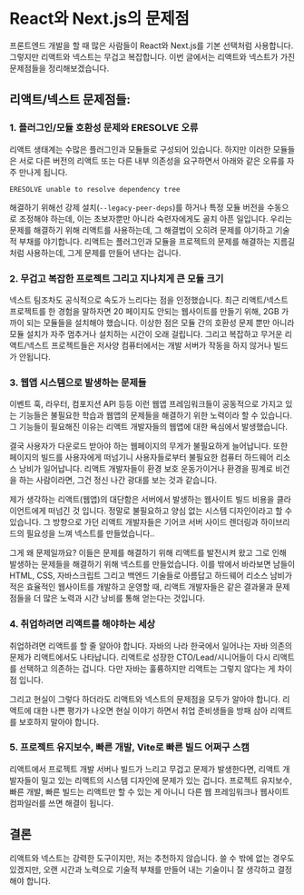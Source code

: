 <!--
{
  "title": "React와 Next.js의 문제점",
  "time": "2025-04-14T22:23:00.000Z",
  "description": "React와 Next.js의 문제점 프론트엔드 개발을 할 때 많은 사람들이 React와 Next.js를 기본 선택처럼 사용합니다. 그렇지만 리액트와 넥스트는 무겁고 복잡합니다. 이번 글에서는 리액트와 넥스트가 가진 문제점들을 정리해보겠습니다. 리액트/넥스트 문제점들: 1. 플러그인/모듈 호환성 문제와 ERESOLVE 오류 리액트 생태계는 수많은 플러그인과 모듈들로 구성되어 있습니다. 하지만 이러한 모듈들은 서로 다른 버전의 리액트 또는 다른..."
}
-->

# React와 Next.js의 문제점
프론트엔드 개발을 할 때 많은 사람들이 React와 Next.js를 기본 선택처럼 사용합니다. 그렇지만 리액트와 넥스트는 무겁고 복잡합니다. 이번 글에서는 리액트와 넥스트가 가진 문제점들을 정리해보겠습니다.

## 리액트/넥스트 문제점들:
### 1. 플러그인/모듈 호환성 문제와 ERESOLVE 오류

리액트 생태계는 수많은 플러그인과 모듈들로 구성되어 있습니다. 하지만 이러한 모듈들은 서로 다른 버전의 리액트 또는 다른 내부 의존성을 요구하면서 아래와 같은 오류를 자주 만나게 됩니다.

```
ERESOLVE unable to resolve dependency tree
```

해결하기 위해선 강제 설치(`--legacy-peer-deps`)를 하거나 특정 모듈 버전을 수동으로 조정해야 하는데, 이는 초보자뿐만 아니라 숙련자에게도 골치 아픈 일입니다. 우리는 문제를 해결하기 위해 리액트를 사용하는데, 그 해결법이 오히려 문제를 야기하고 기술적 부채를 야기합니다. 리액트는 플러그인과 모듈을 프로젝트의 문제를 해결하는 지름길처럼 사용하는데, 그게 문제를 만들어 낸다는 겁니다.

### 2. 무겁고 복잡한 프로젝트 그리고 지나치게 큰 모듈 크기

넥스트 팀조차도 공식적으로 속도가 느리다는 점을 인정했습니다. 최근 리액트/넥스트 프로젝트를 한 경험을 말하자면 20 페이지도 안되는 웹사이트를 만들기 위해, 2GB 가까이 되는 모듈들을 설치해야 했습니다. 이상한 점은 모듈 간의 호환성 문제 뿐만 아니라 모듈 설치가 자주 멈추거나 설치하는 시간이 오래 걸립니다. 그리고 복잡하고 무거운 리액트/넥스트 프로젝트들은 저사양 컴퓨터에서는 개발 서버가 작동을 하지 않거나 빌드가 안됩니다.


### 3. 웹앱 시스템으로 발생하는 문제들
이벤트 훅, 라우터, 컴포지션 API 등등 이런 웹앱 프레임워크들이 공동적으로 가지고 있는 기능들은 불필요한 학습과 웹앱의 문제들을 해결하기 위한 노력이라 할 수 있습니다. 그 기능들이 필요해진 이유는 리액트 개발자들의 웹앱에 대한 욕심에서 발생했습니다.

결국 사용자가 다운로드 받아야 하는 웹페이지의 무게가 불필요하게 늘어납니다. 또한 페이지의 빌드를 사용자에게 떠넘기니 사용자들로부터 불필요한 컴퓨터 하드웨어 리소스 낭비가 일어납니다. 리액트 개발자들이 환경 보호 운동가이거나 환경을 핑계로 비건을 하는 사람이라면, 그건 정신 나간 광대를 보는 것과 같습니다.

제가 생각하는 리액트(웹앱)의 대단함은 서버에서 발생하는 웹사이트 빌드 비용을 클라이언트에게 떠넘긴 것 입니다. 정말로 불필요하고 양심 없는 시스템 디자인이라고 할 수 있습니다. 그 방향으로 가던 리액트 개발자들은 기어코 서버 사이드 렌더링과 하이브리드의 필요성을 느껴 넥스트를 만들었습니다.. 

그게 왜 문제일까요? 이들은 문제를 해결하기 위해 리액트를 발전시켜 왔고 그로 인해 발생하는 문제들을 해결하기 위해 넥스트를 만들었습니다. 이를 밖에서 바라보면 남들이 HTML, CSS, 자바스크립트 그리고 백엔드 기술들로 아름답고 하드웨어 리소스 남비가 적은 효율적인 웹사이트를 개발하고 운영할 때, 리액트 개발자들은 같은 결과물과 문제점들을 더 많은 노력과 시간 낭비를 통해 얻는다는 것입니다.

### 4. 취업하려면 리액트를 해야하는 세상
취업하려면 리액트를 할 줄 알아야 합니다. 자바의 나라 한국에서 일어나는 자바 의존의 문제가 리액트에서도 나타납니다. 리액트로 성장한 CTO/Lead/시니어들이 다시 리액트를 선택하고 의존하는 겁니다. 다만 자바는 훌륭하지만 리액트는 그렇지 않다는 게 차이점 입니다.

그리고 현실이 그렇다 하더라도 리액트와 넥스트의 문제점을 모두가 알아야 합니다. 리액트에 대한 나쁜 평가가 나오면 현실 이야기 하면서 취업 준비생들을 방패 삼아 리액트를 보호하지 말아야 합니다.

### 5. 프로젝트 유지보수, 빠른 개발, Vite로 빠른 빌드 어쩌구 스캠
리액트에서 프로젝트 개발 서버나 빌드가 느리고 무겁고 문제가 발생한다면, 리액트 개발자들이 밀고 있는 리액트의 시스템 디자인에 문제가 있는 겁니다. 프로젝트 유지보수, 빠른 개발, 빠른 빌드는 리액트만 할 수 있는 게 아니니 다른 웹 프레임워크나 웹사이트 컴파일러를 쓰면 해결이 됩니다.

## 결론
리액트와 넥스트는 강력한 도구이지만, 저는 추천하지 않습니다. 쓸 수 밖에 없는 경우도 있겠지만, 오랜 시간과 노력으로 기술적 부채를 만들어 내는 기술이니 잘 생각하고 결정해야 합니다.